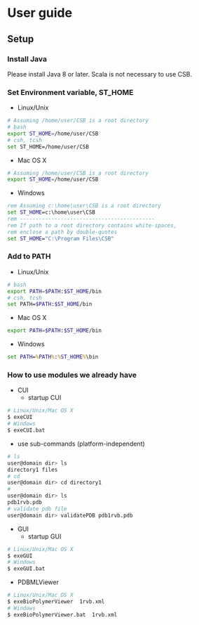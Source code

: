 
# User guide

## Setup

### Install Java

Please install Java 8 or later. Scala is not necessary to use CSB.

### Set Environment variable, ST_HOME

- Linux/Unix
```bash
# Assuming /home/user/CSB is a root directory
# bash
export ST_HOME=/home/user/CSB
# csh, tcsh
set ST_HOME=/home/user/CSB
```
- Mac OS X
```bash
# Assuming /home/user/CSB is a root directory
export ST_HOME=/home/user/CSB
```
- Windows
```bat
rem Assuming c:\home\user\CSB is a root directory
set ST_HOME=c:\home\user\CSB
rem -------------------------------------------
rem If path to a root directory contains white-spaces,
rem enclose a path by double-quotes
set ST_HOME="C:\Program Files\CSB"
```

### Add to PATH


- Linux/Unix
```bash
# bash
export PATH=$PATH:$ST_HOME/bin
# csh, tcsh
set PATH=$PATH:$ST_HOME/bin
```
- Mac OS X
```bash
export PATH=$PATH:$ST_HOME/bin
```
- Windows
```bat
set PATH=%PATH%:%ST_HOME%\bin
```



###  How to use modules we already have

- CUI
  - startup CUI
```bash
# Linux/Unix/Mac OS X
$ exeCUI
# Windows
$ exeCUI.bat
```
  - use sub-commands (platform-independent)
```bash
# ls
user@domain dir> ls
directory1 files
# cd
user@domain dir> cd directory1
#
user@domain dir> ls
pdb1rvb.pdb
# validate pdb file
user@domain dir> validatePDB pdb1rvb.pdb
```

- GUI
  - startup GUI
```bash
# Linux/Unix/Mac OS X
$ exeGUI
# Windows
$ exeGUI.bat
```

- PDBMLViewer
```bash
# Linux/Unix/Mac OS X
$ exeBioPolymerViewer  1rvb.xml
# Windows
$ exeBioPolymerViewer.bat  1rvb.xml
```
